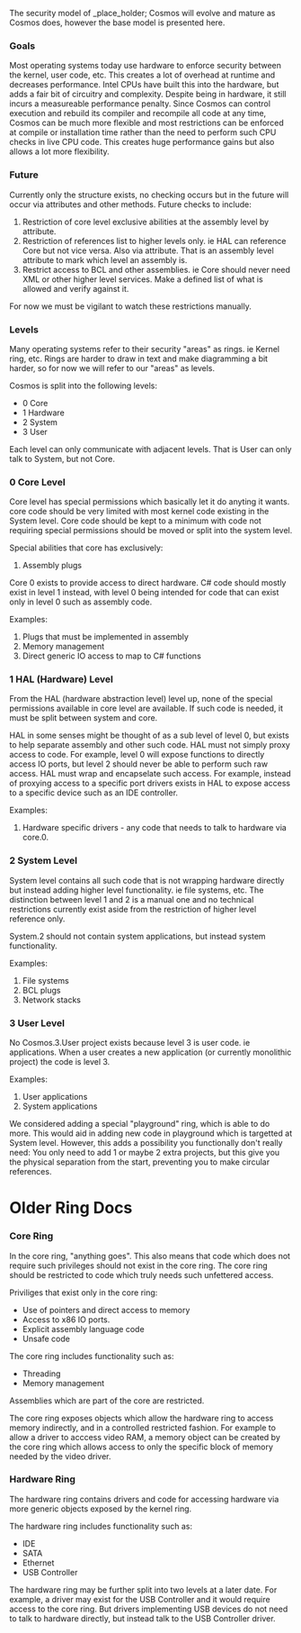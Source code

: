 ﻿

The security model of&nbsp;_place_holder; Cosmos will evolve and mature as
Cosmos does, however the base model is presented here.

###  Goals

Most operating systems today use hardware to enforce security between the
kernel, user code, etc. This creates a lot of overhead at runtime and
decreases performance. Intel CPUs have built this into the hardware, but adds
a fair bit of circuitry and complexity. Despite being in hardware, it still
incurs a measureable performance penalty. Since Cosmos can control execution
and rebuild its compiler and recompile all code at any time, Cosmos can be
much more flexible and most restrictions can be enforced at compile or
installation time rather than the need to perform such CPU checks in live CPU
code. This creates huge performance gains but also allows a lot more
flexibility.

###  Future

Currently only the structure exists, no checking occurs but in the future will
occur via attributes and other methods. Future checks to include:

  1. Restriction of core level exclusive abilities at the assembly level by attribute.
  2. Restriction of references list to higher levels only. ie HAL can reference Core but not vice versa. Also via attribute. That is an assembly level attribute to mark which level an assembly is.
  3. Restrict access to BCL and other assemblies. ie Core should never need XML or other higher level services. Make a defined list of what is allowed and verify against it.

For now we must be vigilant to watch these restrictions manually.

###  Levels

Many operating systems refer to their security "areas" as rings. ie Kernel
ring, etc. Rings are harder to draw in text and make diagramming a bit harder,
so for now we will refer to our "areas" as levels.

Cosmos is split into the following levels:

  * 0 Core
  * 1 Hardware
  * 2 System
  * 3 User

Each level can only communicate with adjacent levels. That is User can only
talk to System, but not Core.

### 0 Core Level

Core level has special permissions which basically let it do anyting it wants.
core code should be very limited with most kernel code existing in the System
level. Core code should be kept to a minimum with code not requiring special
permissions should be moved or split into the system level.

Special abilities that core has exclusively:

  1. Assembly plugs

Core 0 exists to provide access to direct hardware. C# code should mostly
exist in level 1 instead, with level 0 being intended for code that can exist
only in level 0 such as assembly code.

Examples:

  1. Plugs that must be implemented in assembly
  2. Memory management
  3. Direct generic IO access to map to C# functions

### 1 HAL (Hardware) Level

From the HAL (hardware abstraction level) level up, none of the special
permissions available in core level are available. If such code is needed, it
must be split between system and core.

HAL in some senses might be thought of as a sub level of level 0, but exists
to help separate assembly and other such code. HAL must not simply proxy
access to code. For example, level 0 will expose functions to directly access
IO ports, but level 2 should never be able to perform such raw access. HAL
must wrap and encapselate such access. For example, instead of proxying access
to a specific port drivers exists in HAL to expose access to a specific device
such as an IDE controller.

Examples:

  1. Hardware specific drivers - any code that needs to talk to hardware via core.0.

### 2 System Level

System level contains all such code that is not wrapping hardware directly but
instead adding higher level functionality. ie file systems, etc. The
distinction between level 1 and 2 is a manual one and no technical
restrictions currently exist aside from the restriction of higher level
reference only.

System.2 should not contain system applications, but instead system
functionality.

Examples:

  1. File systems
  2. BCL plugs
  3. Network stacks

### 3 User Level

No Cosmos.3.User project exists because level 3 is user code. ie applications.
When a user creates a new application (or currently monolithic project) the
code is level 3.

Examples:

  1. User applications
  2. System applications

We considered adding a special "playground" ring, which is able to do more.
This would aid in adding new code in playground which is targetted at System
level. However, this adds a possibility you functionally don't really need:
You only need to add 1 or maybe 2 extra projects, but this give you the
physical separation from the start, preventing you to make circular
references.

#  Older Ring Docs

###  Core Ring

In the core ring, "anything goes". This also means that code which does not
require such privileges should not exist in the core ring. The core ring
should be restricted to code which truly needs such unfettered access.

Priviliges that exist only in the core ring:

  * Use of pointers and direct access to memory
  * Access to x86 IO ports.
  * Explicit assembly language code
  * Unsafe code

The core ring includes functionality such as:

  * Threading
  * Memory management

Assemblies which are part of the core are restricted.

The core ring exposes objects which allow the hardware ring to access memory
indirectly, and in a controlled restricted fashion. For example to allow a
driver to acccess video RAM, a memory object can be created by the core ring
which allows access to only the specific block of memory needed by the video
driver.

###  Hardware Ring

The hardware ring contains drivers and code for accessing hardware via more
generic objects exposed by the kernel ring.

The hardware ring includes functionality such as:

  * IDE
  * SATA
  * Ethernet
  * USB Controller

The hardware ring may be further split into two levels at a later date. For
example, a driver may exist for the USB Controller and it would require access
to the core ring. But drivers implementing USB devices do not need to talk to
hardware directly, but instead talk to the USB Controller driver.

